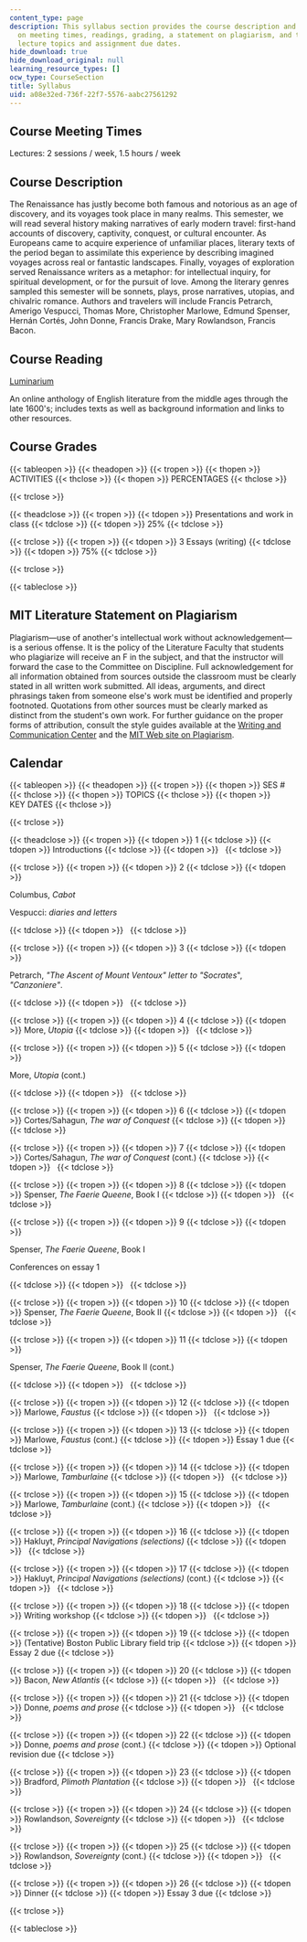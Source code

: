 ```yaml
---
content_type: page
description: This syllabus section provides the course description and information
  on meeting times, readings, grading, a statement on plagiarism, and the schedule
  lecture topics and assignment due dates.
hide_download: true
hide_download_original: null
learning_resource_types: []
ocw_type: CourseSection
title: Syllabus
uid: a08e32ed-736f-22f7-5576-aabc27561292
---
```


Course Meeting Times
--------------------

Lectures: 2 sessions / week, 1.5 hours / week

Course Description
------------------

The Renaissance has justly become both famous and notorious as an age of discovery, and its voyages took place in many realms. This semester, we will read several history making narratives of early modern travel: first-hand accounts of discovery, captivity, conquest, or cultural encounter. As Europeans came to acquire experience of unfamiliar places, literary texts of the period began to assimilate this experience by describing imagined voyages across real or fantastic landscapes. Finally, voyages of exploration served Renaissance writers as a metaphor: for intellectual inquiry, for spiritual development, or for the pursuit of love. Among the literary genres sampled this semester will be sonnets, plays, prose narratives, utopias, and chivalric romance. Authors and travelers will include Francis Petrarch, Amerigo Vespucci, Thomas More, Christopher Marlowe, Edmund Spenser, Hernán Cortés, John Donne, Francis Drake, Mary Rowlandson, Francis Bacon.

Course Reading
--------------

[Luminarium](http://www.luminarium.org/)

An online anthology of English literature from the middle ages through the late 1600's; includes texts as well as background information and links to other resources.

Course Grades
-------------

{{< tableopen >}}
{{< theadopen >}}
{{< tropen >}}
{{< thopen >}}
ACTIVITIES
{{< thclose >}}
{{< thopen >}}
PERCENTAGES
{{< thclose >}}

{{< trclose >}}

{{< theadclose >}}
{{< tropen >}}
{{< tdopen >}}
Presentations and work in class
{{< tdclose >}}
{{< tdopen >}}
25%
{{< tdclose >}}

{{< trclose >}}
{{< tropen >}}
{{< tdopen >}}
3 Essays (writing)
{{< tdclose >}}
{{< tdopen >}}
75%
{{< tdclose >}}

{{< trclose >}}

{{< tableclose >}}

MIT Literature Statement on Plagiarism
--------------------------------------

Plagiarism—use of another's intellectual work without acknowledgement—is a serious offense. It is the policy of the Literature Faculty that students who plagiarize will receive an F in the subject, and that the instructor will forward the case to the Committee on Discipline. Full acknowledgement for all information obtained from sources outside the classroom must be clearly stated in all written work submitted. All ideas, arguments, and direct phrasings taken from someone else's work must be identified and properly footnoted. Quotations from other sources must be clearly marked as distinct from the student's own work. For further guidance on the proper forms of attribution, consult the style guides available at the [Writing and Communication Center](http://cmsw.mit.edu/writing-and-communication-center/) and the [MIT Web site on Plagiarism](http://cmsw.mit.edu/writing-and-communication-center/avoiding-plagiarism/).

Calendar
--------

{{< tableopen >}}
{{< theadopen >}}
{{< tropen >}}
{{< thopen >}}
SES #
{{< thclose >}}
{{< thopen >}}
TOPICS
{{< thclose >}}
{{< thopen >}}
KEY DATES
{{< thclose >}}

{{< trclose >}}

{{< theadclose >}}
{{< tropen >}}
{{< tdopen >}}
1
{{< tdclose >}}
{{< tdopen >}}
Introductions
{{< tdclose >}}
{{< tdopen >}}
 
{{< tdclose >}}

{{< trclose >}}
{{< tropen >}}
{{< tdopen >}}
2
{{< tdclose >}}
{{< tdopen >}}


Columbus, _Cabot_

Vespucci: _diaries and letters_


{{< tdclose >}}
{{< tdopen >}}
 
{{< tdclose >}}

{{< trclose >}}
{{< tropen >}}
{{< tdopen >}}
3
{{< tdclose >}}
{{< tdopen >}}


Petrarch, _"The Ascent of Mount Ventoux"_ _letter to "Socrates_", _"Canzoniere"_.


{{< tdclose >}}
{{< tdopen >}}
 
{{< tdclose >}}

{{< trclose >}}
{{< tropen >}}
{{< tdopen >}}
4
{{< tdclose >}}
{{< tdopen >}}
More, _Utopia_
{{< tdclose >}}
{{< tdopen >}}
 
{{< tdclose >}}

{{< trclose >}}
{{< tropen >}}
{{< tdopen >}}
5
{{< tdclose >}}
{{< tdopen >}}


More, _Utopia_ (cont.)


{{< tdclose >}}
{{< tdopen >}}
 
{{< tdclose >}}

{{< trclose >}}
{{< tropen >}}
{{< tdopen >}}
6
{{< tdclose >}}
{{< tdopen >}}
Cortes/Sahagun, _The war of Conquest_
{{< tdclose >}}
{{< tdopen >}}
 
{{< tdclose >}}

{{< trclose >}}
{{< tropen >}}
{{< tdopen >}}
7
{{< tdclose >}}
{{< tdopen >}}
Cortes/Sahagun, _The war of Conquest_ (cont.)
{{< tdclose >}}
{{< tdopen >}}
 
{{< tdclose >}}

{{< trclose >}}
{{< tropen >}}
{{< tdopen >}}
8
{{< tdclose >}}
{{< tdopen >}}
Spenser, _The Faerie Queene_, Book I
{{< tdclose >}}
{{< tdopen >}}
 
{{< tdclose >}}

{{< trclose >}}
{{< tropen >}}
{{< tdopen >}}
9
{{< tdclose >}}
{{< tdopen >}}


Spenser, _The Faerie Queene_, Book I

Conferences on essay 1


{{< tdclose >}}
{{< tdopen >}}
 
{{< tdclose >}}

{{< trclose >}}
{{< tropen >}}
{{< tdopen >}}
10
{{< tdclose >}}
{{< tdopen >}}
Spenser, _The Faerie Queene_, Book II
{{< tdclose >}}
{{< tdopen >}}
 
{{< tdclose >}}

{{< trclose >}}
{{< tropen >}}
{{< tdopen >}}
11
{{< tdclose >}}
{{< tdopen >}}


Spenser, _The Faerie Queene_, Book II (cont.)


{{< tdclose >}}
{{< tdopen >}}
 
{{< tdclose >}}

{{< trclose >}}
{{< tropen >}}
{{< tdopen >}}
12
{{< tdclose >}}
{{< tdopen >}}
Marlowe, _Faustus_
{{< tdclose >}}
{{< tdopen >}}
 
{{< tdclose >}}

{{< trclose >}}
{{< tropen >}}
{{< tdopen >}}
13
{{< tdclose >}}
{{< tdopen >}}
Marlowe, _Faustus_ (cont.)
{{< tdclose >}}
{{< tdopen >}}
Essay 1 due
{{< tdclose >}}

{{< trclose >}}
{{< tropen >}}
{{< tdopen >}}
14
{{< tdclose >}}
{{< tdopen >}}
Marlowe, _Tamburlaine_
{{< tdclose >}}
{{< tdopen >}}
 
{{< tdclose >}}

{{< trclose >}}
{{< tropen >}}
{{< tdopen >}}
15
{{< tdclose >}}
{{< tdopen >}}
Marlowe, _Tamburlaine_ (cont.)
{{< tdclose >}}
{{< tdopen >}}
 
{{< tdclose >}}

{{< trclose >}}
{{< tropen >}}
{{< tdopen >}}
16
{{< tdclose >}}
{{< tdopen >}}
Hakluyt, _Principal Navigations (selections)_
{{< tdclose >}}
{{< tdopen >}}
 
{{< tdclose >}}

{{< trclose >}}
{{< tropen >}}
{{< tdopen >}}
17
{{< tdclose >}}
{{< tdopen >}}
Hakluyt, _Principal Navigations (selections)_ (cont.)
{{< tdclose >}}
{{< tdopen >}}
 
{{< tdclose >}}

{{< trclose >}}
{{< tropen >}}
{{< tdopen >}}
18
{{< tdclose >}}
{{< tdopen >}}
Writing workshop
{{< tdclose >}}
{{< tdopen >}}
 
{{< tdclose >}}

{{< trclose >}}
{{< tropen >}}
{{< tdopen >}}
19
{{< tdclose >}}
{{< tdopen >}}
(Tentative) Boston Public Library field trip
{{< tdclose >}}
{{< tdopen >}}
Essay 2 due
{{< tdclose >}}

{{< trclose >}}
{{< tropen >}}
{{< tdopen >}}
20
{{< tdclose >}}
{{< tdopen >}}
Bacon, _New Atlantis_
{{< tdclose >}}
{{< tdopen >}}
 
{{< tdclose >}}

{{< trclose >}}
{{< tropen >}}
{{< tdopen >}}
21
{{< tdclose >}}
{{< tdopen >}}
Donne, _poems and prose_
{{< tdclose >}}
{{< tdopen >}}
 
{{< tdclose >}}

{{< trclose >}}
{{< tropen >}}
{{< tdopen >}}
22
{{< tdclose >}}
{{< tdopen >}}
Donne, _poems and prose_ (cont.)
{{< tdclose >}}
{{< tdopen >}}
Optional revision due
{{< tdclose >}}

{{< trclose >}}
{{< tropen >}}
{{< tdopen >}}
23
{{< tdclose >}}
{{< tdopen >}}
Bradford, _Plimoth Plantation_
{{< tdclose >}}
{{< tdopen >}}
 
{{< tdclose >}}

{{< trclose >}}
{{< tropen >}}
{{< tdopen >}}
24
{{< tdclose >}}
{{< tdopen >}}
Rowlandson, _Sovereignty_
{{< tdclose >}}
{{< tdopen >}}
 
{{< tdclose >}}

{{< trclose >}}
{{< tropen >}}
{{< tdopen >}}
25
{{< tdclose >}}
{{< tdopen >}}
Rowlandson, _Sovereignty_ (cont.)
{{< tdclose >}}
{{< tdopen >}}
 
{{< tdclose >}}

{{< trclose >}}
{{< tropen >}}
{{< tdopen >}}
26
{{< tdclose >}}
{{< tdopen >}}
Dinner
{{< tdclose >}}
{{< tdopen >}}
Essay 3 due
{{< tdclose >}}

{{< trclose >}}

{{< tableclose >}}